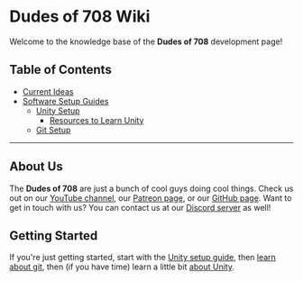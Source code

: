 # Dudes of 708 Wiki

Welcome to the knowledge base of the **Dudes of 708** development page!

## Table of Contents

* [Current Ideas](ideas)
* [Software Setup Guides](software)
  * [Unity Setup](software/unity)
    * [Resources to Learn Unity](software/learn)
  * [Git Setup](software/git)

-----

## About Us

The **Dudes of 708** are just a bunch of cool guys doing cool things. Check us out on our [YouTube channel](https://www.youtube.com/channel/UCdbqUWT3_0WgybqNuCX9uJA), our [Patreon page](https://patreon.com/dudesof708), or our [GitHub page](https://github.com/dudesof708). Want to get in touch with us? You can contact us at our [Discord server](https://discord.gg/WUGMTcZ) as well!

## Getting Started

If you're just getting started, start with the [Unity setup guide](unity), then [learn about git](unity/commits), then (if you have time) learn a little bit [about Unity](unity/learn).
